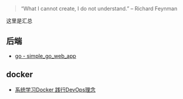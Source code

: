 > “What I cannot create, I do not understand.” – Richard Feynman

这里是汇总

## 后端

- [go - simple_go_web_app](https://github.com/LeoSirius/simple_go_web_app)

## docker

- [系统学习Docker 践行DevOps理念](https://github.com/LeoSirius/mooc_docker_devops)
